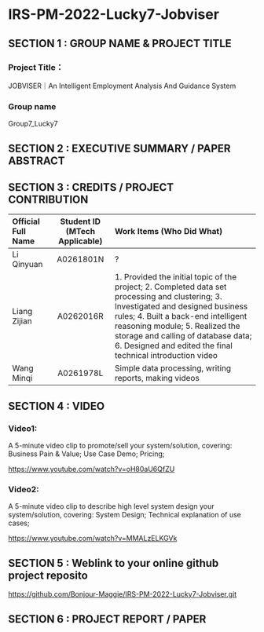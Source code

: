 # IRS-PM-2022-Lucky7-Jobviser
## SECTION 1 : GROUP NAME & PROJECT TITLE
### Project Title：
JOBVISER｜An Intelligent Employment Analysis And Guidance System 
### Group name
Group7_Lucky7







## SECTION 2 : EXECUTIVE SUMMARY / PAPER ABSTRACT





## SECTION 3 : CREDITS / PROJECT CONTRIBUTION

| Official Full Name  | Student ID (MTech Applicable) | Work Items (Who Did What) | 
| :------------ |:---------------:| :-----|
| Li Qinyuan | A0261801N | ? |
| Liang Zijian  | A0262016R | 1. Provided the initial topic of the project; 2. Completed data set processing and clustering; 3. Investigated and designed business rules; 4. Built a back-end intelligent reasoning module; 5. Realized the storage and calling of database data; 6. Designed and edited the final technical introduction video |
| Wang Minqi  | A0261978L | Simple data processing, writing reports, making videos |


## SECTION 4 : VIDEO 
### Video1: 
A 5-minute video clip to promote/sell your system/solution, covering: Business Pain & Value; Use Case Demo; Pricing;

https://www.youtube.com/watch?v=oH80aU6QfZU
### Video2:
A 5-minute video clip to describe high level system design your system/solution, covering: System Design; Technical explanation of use cases;

https://www.youtube.com/watch?v=MMALzELKGVk



## SECTION 5 : Weblink to your online github project reposito
https://github.com/Bonjour-Maggie/IRS-PM-2022-Lucky7-Jobviser.git


## SECTION 6 : PROJECT REPORT / PAPER
